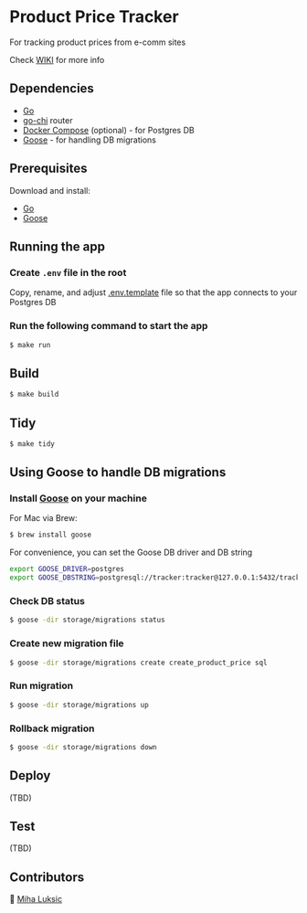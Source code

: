 # Product Price Tracker

For tracking product prices from e-comm sites

Check [WIKI](https://github.com/mluksic/product-price-tracker/wiki) for more info

## Dependencies

- [Go](https://go.dev/doc/install)
- [go-chi](https://go-chi.io/#/pages/getting_started) router
- [Docker Compose](https://docs.docker.com/compose/install/) (optional) - for Postgres DB
- [Goose](https://github.com/pressly/goose) - for handling DB migrations

## Prerequisites

Download and install:

- [Go](https://go.dev/doc/install)
- [Goose](https://github.com/pressly/goose)
 

## Running the app

### Create `.env` file in the root

Copy, rename, and adjust [.env.template](./.env.template) file so that the app connects to your Postgres DB

### Run the following command to start the app
```bash
$ make run
```

## Build

```bash
$ make build
```

## Tidy

```bash
$ make tidy
```

## Using Goose to handle DB migrations

### Install [Goose](https://github.com/pressly/goose) on your machine

For Mac via Brew:
```bash
$ brew install goose
```

For convenience, you can set the Goose DB driver and DB string
```bash
export GOOSE_DRIVER=postgres
export GOOSE_DBSTRING=postgresql://tracker:tracker@127.0.0.1:5432/tracker?sslmode=disable
```

### Check DB status

```bash
$ goose -dir storage/migrations status
```

### Create new migration file

```bash
$ goose -dir storage/migrations create create_product_price sql
```

### Run migration

```bash
$ goose -dir storage/migrations up
```

### Rollback migration

```bash
$ goose -dir storage/migrations down
```

## Deploy
(TBD)

## Test
(TBD)

## Contributors

👤 [Miha Luksic](https://www.mihaluksic.com)

